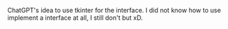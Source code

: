 ChatGPT's idea to use tkinter for the interface. I did not know how to use implement a interface at all, I still don't but xD.